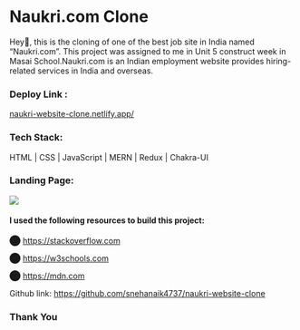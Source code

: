 
<h1>Naukri.com Clone</h1>
<p>Hey👋, this is the cloning of one of the best job site in India named “Naukri.com”. This project was assigned to me in Unit 5 construct week in Masai School.Naukri.com is an Indian employment website provides hiring-related services in India and overseas.</p>
<h3>Deploy Link : </h3>
<a href="https://naukri-website-clone.netlify.app/">
naukri-website-clone.netlify.app/</a>

<h3>Tech Stack:</h3>

HTML | CSS | JavaScript | MERN | Redux | Chakra-UI

<h3>Landing Page:</h3>
<img src="https://miro.medium.com/max/1050/1*-1WyfUZtpbZBDDDKleEdJw.png" />

<h4>I used the following resources to build this project:</h4>

⬤ https://stackoverflow.com

⬤ https://w3schools.com

⬤ https://mdn.com

Github link: https://github.com/snehanaik4737/naukri-website-clone

<h3>Thank You</h3>
